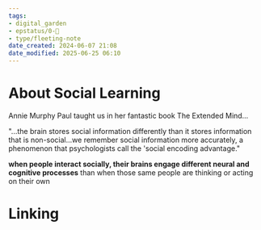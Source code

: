 ```yaml
---
tags: 
- digital_garden
- epstatus/0-🌰
- type/fleeting-note
date_created: 2024-06-07 21:08
date_modified: 2025-06-25 06:10
---
```

# About Social Learning

Annie Murphy Paul taught us in her fantastic book The Extended Mind…

"...the brain stores social information differently than it stores information that is non-social...we remember social information more accurately, a phenomenon that psychologists call the 'social encoding advantage."

**when people interact socially, their brains engage different neural and cognitive processes** than when those same people are thinking or acting on their own

# Linking